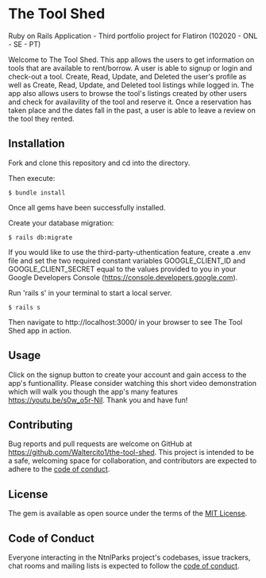 # The Tool Shed
Ruby on Rails Application - Third portfolio project for Flatiron (102020 - ONL - SE - PT)

Welcome to The Tool Shed. This app allows the users to get information on tools that are available to rent/borrow. A user is able to signup or login and check-out a tool. Create, Read, Update, and Deleted the user's profile as well as Create, Read, Update, and Deleted tool listings while logged in. The app also allows users to browse the tool's listings created by other users and check for availavility of the tool and reserve it.
Once a reservation has taken place and the dates fall in the past, a user is able to leave a review on the tool they rented. 

## Installation
Fork and clone this repository and cd into the directory.

Then execute:

    $ bundle install

Once all gems have been successfully installed. 

Create your database migration:

    $ rails db:migrate

If you would like to use the third-party-uthentication feature, create a .env file and set the two required constant variables GOOGLE_CLIENT_ID and GOOGLE_CLIENT_SECRET equal to the values provided to you in your Google Developers Console (https://console.developers.google.com).

Run 'rails s' in your terminal to start a local server.

    $ rails s

Then navigate to http://localhost:3000/ in your browser to see The Tool Shed app in action.

## Usage
Click on the signup button to create your account and gain access to the app's funtionallity. Please consider watching this short video demonstration which will walk you though the app's many features https://youtu.be/s0w_o5r-NiI. Thank you and have fun!

## Contributing
Bug reports and pull requests are welcome on GitHub at https://github.com/Waltercito1/the-tool-shed.
This project is intended to be a safe, welcoming space for collaboration, and contributors are expected to adhere to the [code of conduct](https://github.com/Waltercito1/the-tool-shed/blob/master/CODE_OF_CONDUCT.md).

## License
The gem is available as open source under the terms of the [MIT License](https://github.com/Waltercito1/the-tool-shed/blob/master/LICENSE).

## Code of Conduct
Everyone interacting in the NtnlParks project's codebases, issue trackers, chat rooms and mailing lists is expected to follow the [code of conduct](https://github.com/Waltercito1/the-tool-shed/blob/master/CODE_OF_CONDUCT.md).

